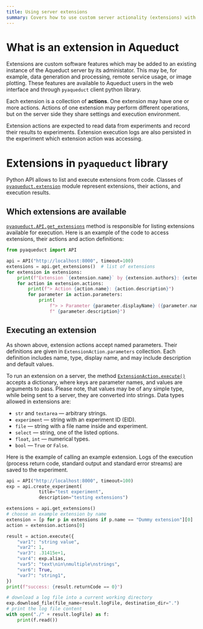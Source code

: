 ```yaml
---
title: Using server extensions
summary: Covers how to use custom server actionality (extensions) with client library.
---
```


# What is an extension in Aqueduct

Extensions are custom software features which may be added to an existing instance of the 
Aqueduct server by its administator. This may be, for example, data generation and processing, 
remote service usage, or image plotting. These features are available to Aqueduct users
in the web interface and through `pyaqueduct` client python library.

Each extension is a collection of **actions**. One extension may have one or more actions.
Actions of one extension may perform different operations, but on the server side they share
settings and execution environment.

Extension actions are expected to read data from experiments and record their results to experiments.
Extension execution logs are also persisted in the experiment which extension action was accessing.

# Extensions in `pyaqueduct` library

Python API allows to list and execute extensions from code. Classes of 
[`pyaqueduct.extension`](api-reference.md#extensions) module represent extensions, their actions, 
and execution results.

## Which extensions are available

[`pyaqueduct.API.get_extensions`](api-reference.md#pyaqueduct.API.get_extensions) method is responsible
for listing extensions available for execution. Here is an example of the code to access extensions, their
actions and action definitions:

```python
from pyaqueduct import API

api = API("http://localhost:8000", timeout=100)
extensions = api.get_extensions()  # list of extensions
for extension in extensions:
    print(f"Extension `{extension.name}` by {extension.authors}: {extension.description}.")
    for action in extension.actions:
        print(f"> Action {action.name}: {action.description}")
        for parameter in action.parameters:
            print(
                f"> > Parameter {parameter.displayName} ({parameter.name}, {parameter.dataType}):"
                f" {parameter.description}")
```

## Executing an extension

As shown above, extension actions accept named parameters. Their definitions are given 
in `ExtensionAction.parameters` collection. Each definition includes name, type, display 
name, and may include description and default values.

To run an extension on a server, the method [`ExtensionAction.execute()`](api-reference.md#pyaqueduct.extension.ExtensionAction.execute)
accepts a dictionary, where keys are parameter names, and values are arguments to pass.
Please note, that values may be of any simple type, while being sent to a server, they are
converted into strings. Data types allowed in extensions are:
- `str` and `textarea` — arbitrary strings.
- `experiment` — string with an experiment ID (EID).
- `file` — string with a file name inside and experiment.
- `select` — string, one of the listed options.
- `float`, `int` — numerical types.
- `bool` — `True` or `False`.

Here is the example of calling an example extension. Logs of the execution 
(process return code, standard output and standard error streams) are saved to the experiment.

```python
api = API("http://localhost:8000", timeout=100)
exp = api.create_experiment(
            title="test experiment",
            description="testing extensions")

extensions = api.get_extensions()
# choose an example extension by name
extension = [p for p in extensions if p.name == "Dummy extension"][0]
action = extension.actions[0]

result = action.execute({
    "var1": "string value",
    "var2": 1,
    "var3": .31415e+1,
    "var4": exp.alias,
    "var5": "text\nin\nmultiple\nstrings",
    "var6": True,
    "var7": "string1",
})
print(f"success: {result.returnCode == 0}")

# download a log file into a current working directory
exp.download_file(file_name=result.logFile, destination_dir=".")
# print the log file content
with open("./" + result.logFile) as f:
    print(f.read())
```
